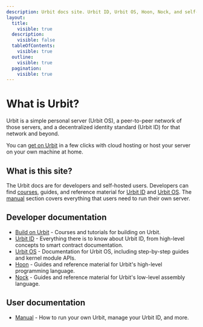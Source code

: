 ```yaml
---
description: Urbit docs site. Urbit ID, Urbit OS, Hoon, Nock, and self-hosting.
layout:
  title:
    visible: true
  description:
    visible: false
  tableOfContents:
    visible: true
  outline:
    visible: true
  pagination:
    visible: true
---
```


# What is Urbit?

Urbit is a simple personal server (Urbit OS), a peer-to-peer network of those servers, and a decentralized identity standard (Urbit ID) for that network and beyond.

You can [get on Urbit](get-on-urbit.md) in a few clicks with cloud hosting or host your server on your own machine at home.

## What is this site?

The Urbit docs are for developers and self-hosted users. Developers can find [courses](build-on-urbit/environment.md), guides, and reference material for [Urbit ID](urbit-id/what-is-urbit-id.md) and [Urbit OS](urbit-os/what-is-urbit-os.md). The [manual](user-manual/contents.md) section covers everything that users need to run their own server.

## Developer documentation

* [Build on Urbit](build-on-urbit/environment.md) - Courses and tutorials for building on Urbit.
* [Urbit ID](urbit-id/what-is-urbit-id.md) - Everything there is to know about Urbit ID, from high-level concepts to smart contract documentation.
* [Urbit OS](urbit-id/what-is-urbit-id.md) - Documentation for Urbit OS, including step-by-step guides and kernel module APIs.
* [Hoon](hoon/why-hoon.md) - Guides and reference material for Urbit's high-level programming language.
* [Nock](nock/what-is-nock.md) - Guides and reference material for Urbit's low-level assembly language.

## User documentation

* [Manual](user-manual/contents.md) - How to run your own Urbit, manage your Urbit ID, and more.
